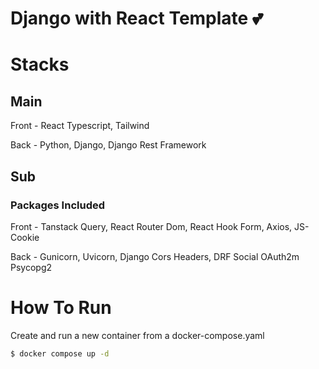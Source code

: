 # Django with React Template 💕

# Stacks

## Main

Front - React Typescript, Tailwind

Back - Python, Django, Django Rest Framework

## Sub

### Packages Included

Front - Tanstack Query, React Router Dom, React Hook Form, Axios, JS-Cookie

Back - Gunicorn, Uvicorn, Django Cors Headers, DRF Social OAuth2m Psycopg2

# How To Run

Create and run a new container from a docker-compose.yaml

```zsh
$ docker compose up -d
```
